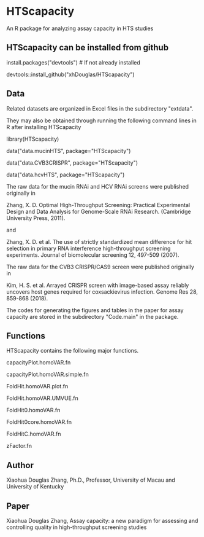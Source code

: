 # HTScapacity
An R package for analyzing assay capacity in HTS studies

## HTScapacity can be installed from github

install.packages("devtools") # If not already installed

devtools::install_github("xhDouglas/HTScapacity")

## Data

Related datasets are organized in Excel files in the subdirectory "extdata". 

They may also be obtained through running the following command lines in R after installing HTScapacity

  library(HTScapacity)

  data("data.mucinHTS", package="HTScapacity")

  data("data.CVB3CRISPR", package="HTScapacity")

  data("data.hcvHTS", package="HTScapacity")

The raw data for the mucin RNAi and HCV RNAi screens were published originally in 

Zhang, X. D. Optimal High-Throughput Screening: Practical Experimental Design and Data Analysis for Genome-Scale RNAi Research.  (Cambridge University Press, 2011).

and 

Zhang, X. D. et al. The use of strictly standardized mean difference for hit selection in primary RNA interference high-throughput screening experiments. Journal of biomolecular screening 12, 497-509 (2007).

The raw data for the CVB3 CRISPR/CAS9 screen were published originally in 

Kim, H. S. et al. Arrayed CRISPR screen with image-based assay reliably uncovers host genes required for coxsackievirus infection. Genome Res 28, 859-868 (2018).


The codes for generating the figures and tables in the paper for assay capacity are stored in the subdirectory "Code.main" in the package.

## Functions

HTScapacity contains the following major functions.

  capacityPlot.homoVAR.fn

  capacityPlot.homoVAR.simple.fn

  FoldHit.homoVAR.plot.fn

  FoldHit.homoVAR.UMVUE.fn

  FoldHit0.homoVAR.fn

  FoldHit0core.homoVAR.fn

  FoldHitC.homoVAR.fn

  zFactor.fn

## Author

  Xiaohua Douglas Zhang, Ph.D., Professor, University of Macau and University of Kentucky

## Paper
  Xiaohua Douglas Zhang, Assay capacity: a new paradigm for assessing and controlling quality in high-throughput screening studies


